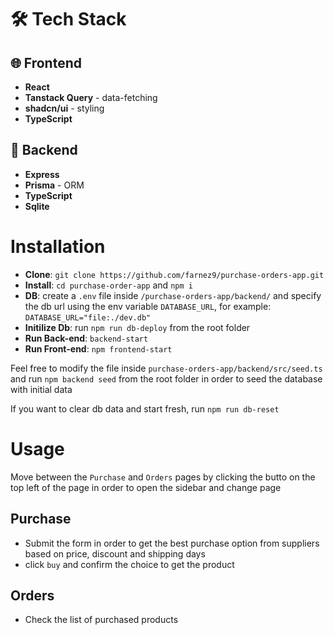 # 🛠 Tech Stack

## 🌐 Frontend

- **React**
- **Tanstack Query** - data-fetching
- **shadcn/ui** - styling
- **TypeScript**

## 🔧 Backend

- **Express**
- **Prisma** - ORM
- **TypeScript**
- **Sqlite**

# Installation

- **Clone**: `git clone https://github.com/farnez9/purchase-orders-app.git`
- **Install**: `cd purchase-order-app` and `npm i`
- **DB**: create a `.env` file inside `/purchase-orders-app/backend/` and specify the db url using the env variable `DATABASE_URL`, for example: `DATABASE_URL="file:./dev.db"`
- **Initilize Db**: run `npm run db-deploy` from the root folder
- **Run Back-end**: `backend-start`
- **Run Front-end**: `npm frontend-start`

Feel free to modify the file inside `purchase-orders-app/backend/src/seed.ts` and run `npm backend seed` from the root folder in order to seed the database with initial data

If you want to clear db data and start fresh, run `npm run db-reset`

# Usage

Move between the `Purchase` and `Orders` pages by clicking the butto on the top left of the page in order to open the sidebar and change page

## Purchase

- Submit the form in order to get the best purchase option from suppliers based on price, discount and shipping days
- click `buy` and confirm the choice to get the product

## Orders

- Check the list of purchased products
